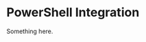 [title]: # (PowerShell Integration)
[tags]: # (XXX)
[priority]: # (5783)
# PowerShell Integration
Something here.
